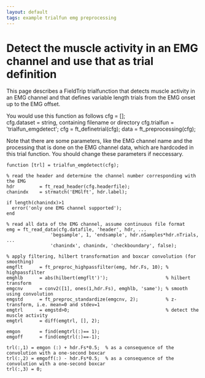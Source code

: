 ```yaml
---
layout: default
tags: example trialfun emg preprocessing
---
```



# Detect the muscle activity in an EMG channel and use that as trial definition

This page describes a FieldTrip trialfunction that detects muscle activity in an EMG channel 
and that defines variable length trials from the EMG onset up to the EMG offset.

You would use this function as follows
   cfg           = [];   
   cfg.dataset   = string, containing filename or directory
   cfg.trialfun  = 'trialfun_emgdetect';
   cfg           = ft_definetrial(cfg);
   data          = ft_preprocessing(cfg);

Note that there are some parameters, like the EMG channel name and the
processing that is done on the EMG channel data, which are hardcoded in
this trial function. You should change these parameters if neccessary.


	function [trl] = trialfun_emgdetect(cfg);
	
	% read the header and determine the channel number corresponding with the EMG
	hdr         = ft_read_header(cfg.headerfile);
	chanindx    = strmatch('EMGlft', hdr.label);
	
	if length(chanindx)>1
	  error('only one EMG channel supported');
	end
	
	% read all data of the EMG channel, assume continuous file format
	emg = ft_read_data(cfg.datafile, 'header', hdr, ...
	                'begsample', 1, 'endsample', hdr.nSamples*hdr.nTrials, ...
	                'chanindx', chanindx, 'checkboundary', false);
	
	% apply filtering, hilbert transformation and boxcar convolution (for smoothing)
	emgflt      = ft_preproc_highpassfilter(emg, hdr.Fs, 10); % highpassfilter
	emghlb      = abs(hilbert(emgflt')');                     % hilbert transform
	emgcnv      = conv2([1], ones(1,hdr.Fs), emghlb, 'same'); % smooth using convolution
	emgstd      = ft_preproc_standardize(emgcnv, 2);          % z-transform, i.e. mean=0 and stdev=1
	emgtrl      = emgstd>0;                                   % detect the muscle activity
	emgtrl      = diff(emgtrl, [], 2);
	
	emgon       = find(emgtrl(:)== 1);
	emgoff      = find(emgtrl(:)==-1);
	
	trl(:,1) = emgon (:) + hdr.Fs*0.5;  % as a consequence of the convolution with a one-second boxcar
	trl(:,2) = emgoff(:) - hdr.Fs*0.5;  % as a consequence of the convolution with a one-second boxcar
	trl(:,3) = 0;
	


